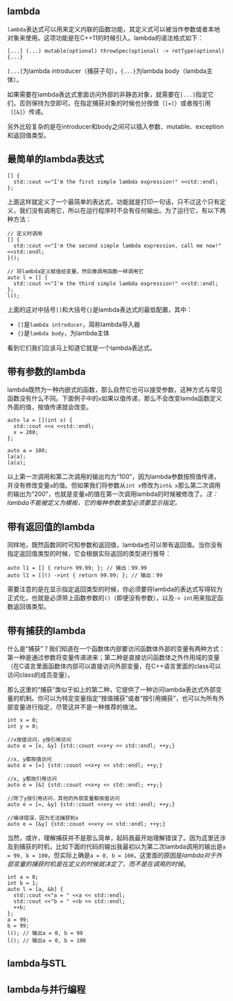 ## lambda

`lambda`表达式可以用来定义内联的函数功能，其定义式可以被当作参数或者本地对象来使用。这项功能是在C++11的时候引入。lambda的语法格式如下：

```
[...] (...) mutable(optional) throwSpec(optional) -> retType(optional) {...}
```

`[...]`为lambda introducer（捕获子句），`{...}`为lambda body（lambda主体）。

如果需要在lambda表达式里面访问外部的非静态对象，就需要在`[...]`指定它们，否则保持为空即可。在指定捕获对象的时候也分按值（`[=]`）或者按引用（`[&]`）传递。

另外比较复杂的是在introducer和body之间可以插入参数、mutable、exception和返回值类型。


## 最简单的lambda表达式

```
[] {
  std::cout <<"I'm the first simple lambda expression!" <<std::endl;
};
```

上面这样就定义了一个最简单的表达式，功能就是打印一句话，只不过这个只有定义，我们没有调用它，所以在运行程序时不会有任何输出。为了运行它，有以下两种方法：

```
// 定义时调用
[] {
  std::cout <<"I'm the second simple lambda expression, call me now!" <<std::endl;
}();

// 将lambda定义赋值给变量，然后像调用函数一样调用它
auto l = [] {
  std::cout <<"I'm the third simple lambda expression!" <<std::endl;
};
l();
```

上面的这对中括号`[]`和大括号`{}`是lambda表达式的最低配置，其中：

- `[]`是`lambda introducer`，简称lambda导入器
- `{}`是`lambda body`，为lambda主体

看到它们我们应该马上知道它就是一个lambda表达式。


## 带有参数的lambda

lambda既然为一种内嵌式的函数，那么自然它也可以接受参数，这种方式与常见函数没有什么不同。下面例子中的`x`如果以值传递，那么不会改变lamda函数定义外面的值，按值传递就会改变。

```
auto la = [](int x) {
  std::cout <<x <<std::endl;
  x = 200;
};

auto a = 100;
la(a);
la(a);
```

以上第一次调用和第二次调用的输出均为“100”，因为lambda参数按照值传递，并没有修改变量`a`的值。但如果我们将参数从`int x`修改为`int& x`那么第二次调用的输出为“200”，也就是变量`a`的值在第一次调用lambda的时候被修改了。*注：lambda不能被定义为模板，它的每种参数类型必须要显示指定。*


## 带有返回值的lambda

同样地，既然函数同时可知参数和返回值，lambda也可以带有返回值。当你没有指定返回值类型的时候，它会根据实际返回的类型进行推导：

```
auto l1 = [] { return 99.99; }; // 输出：99.99
auto l1 = []() ->int { return 99.99; }; // 输出：99
```

需要注意的是在显示指定返回类型的时候，你必须要将lambda的表达式写得较为正式化，也就是必须带上函数参数的`()`（即便没有参数），以及`-> int`用来指定函数返回值类型。


## 带有捕获的lambda

什么是“捕获”？我们知道在一个函数体内部要访问函数体外部的变量有两种方式：第一种是通过参数将变量传递进来；第二种是直接访问函数体之外作用域的变量（在C语言里面函数体内部可以直接访问外部变量，在C++语言里面的class可以访问class的成员变量）。

那么这里的“捕获”类似于如上的第二种，它提供了一种访问lambda表达式外部变量的机制。你可以为特定变量指定“按值捕获”或者“按引用捕获”，也可以为所有外部变量进行指定，尽管这并不是一种推荐的做法。

```
int x = 0;
int y = 0;

//x按值访问，y按引用访问
auto e = [x, &y] {std::couot <<x+y << std::endl; ++y;}

//x, y都按值访问
auto e = [=] {std::couot <<x+y << std::endl; ++y;}

//x, y都按引用访问
auto e = [&] {std::couot <<x+y << std::endl; ++y;}

//除了y按引用访问，其他的外部变量都按值访问
auto e = [=, &y] {std::couot <<x+y << std::endl; ++y;}

//编译错误，因为无法捕获到x
auto e = [&y] {std::couot <<x+y << std::endl; ++y;}
```

当然，或许，理解捕获并不是那么简单，起码我最开始理解错误了。因为这里还涉及到捕获的时机，比如下面的代码的输出我最初以为第二次lambda调用的输出是`a = 99, b = 100`，但实际上确是`a = 0, b = 100`，这里面的原因是*lambda对于外部变量的捕获时机是在定义的时候就决定了，而不是在调用的时候*。

```
int a = 0;
int b = 1;
auto l = [a, &b] {
  std::cout <<"a = " <<a << std::endl;
  std::cout <<"b = " <<b << std::endl;
  ++b;
};
a = 99;
b = 99;
l(); // 输出a = 0, b = 99
l(); // 输出a = 0, b = 100
```

## lambda与STL


## lambda与并行编程
